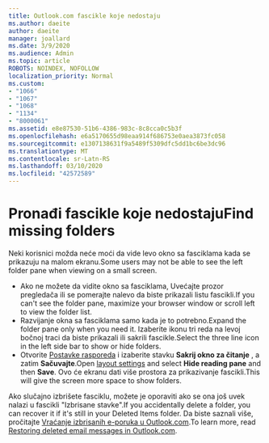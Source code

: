 ```yaml
---
title: Outlook.com fascikle koje nedostaju
ms.author: daeite
author: daeite
manager: joallard
ms.date: 3/9/2020
ms.audience: Admin
ms.topic: article
ROBOTS: NOINDEX, NOFOLLOW
localization_priority: Normal
ms.custom:
- "1066"
- "1067"
- "1068"
- "1134"
- "8000061"
ms.assetid: e8e87530-51b6-4386-983c-8c8cca0c5b3f
ms.openlocfilehash: e6a5170655d98eaa914f686753e0aea3873fc058
ms.sourcegitcommit: e1307138631f9a5489f5309dfc5dd1bc6be3dc96
ms.translationtype: MT
ms.contentlocale: sr-Latn-RS
ms.lasthandoff: 03/10/2020
ms.locfileid: "42572589"
---
```

# <a name="find-missing-folders"></a><span data-ttu-id="078aa-102">Pronađi fascikle koje nedostaju</span><span class="sxs-lookup"><span data-stu-id="078aa-102">Find missing folders</span></span>

<span data-ttu-id="078aa-103">Neki korisnici možda neće moći da vide levo okno sa fasciklama kada se prikazuju na malom ekranu.</span><span class="sxs-lookup"><span data-stu-id="078aa-103">Some users may not be able to see the left folder pane when viewing on a small screen.</span></span>

- <span data-ttu-id="078aa-104">Ako ne možete da vidite okno sa fasciklama, Uvećajte prozor pregledača ili se pomerajte nalevo da biste prikazali listu fascikli.</span><span class="sxs-lookup"><span data-stu-id="078aa-104">If you can't see the folder pane, maximize your browser window or scroll left to view the folder list.</span></span>
- <span data-ttu-id="078aa-105">Razvijanje okna sa fasciklama samo kada je to potrebno.</span><span class="sxs-lookup"><span data-stu-id="078aa-105">Expand the folder pane only when you need it.</span></span> <span data-ttu-id="078aa-106">Izaberite ikonu tri reda na levoj bočnoj traci da biste prikazali ili sakrili fascikle.</span><span class="sxs-lookup"><span data-stu-id="078aa-106">Select the three line icon in the left side bar to show or hide folders.</span></span>
- <span data-ttu-id="078aa-107">Otvorite [Postavke rasporeda](https://outlook.live.com/mail/options/mail/layout) i izaberite stavku **Sakrij okno za čitanje** , a zatim **Sačuvajte**.</span><span class="sxs-lookup"><span data-stu-id="078aa-107">Open [layout settings](https://outlook.live.com/mail/options/mail/layout) and select **Hide reading pane** and then **Save**.</span></span> <span data-ttu-id="078aa-108">Ovo će ekranu dati više prostora za prikazivanje fascikli.</span><span class="sxs-lookup"><span data-stu-id="078aa-108">This will give the screen more space to show folders.</span></span>

<span data-ttu-id="078aa-109">Ako slučajno izbrišete fasciklu, možete je oporaviti ako se ona još uvek nalazi u fascikli "Izbrisane stavke".</span><span class="sxs-lookup"><span data-stu-id="078aa-109">If you accidentally delete a folder, you can recover it if it's still in your Deleted Items folder.</span></span> <span data-ttu-id="078aa-110">Da biste saznali više, pročitajte [Vraćanje izbrisanih e-poruka u Outlook.com](https://support.office.com/article/cf06ab1b-ae0b-418c-a4d9-4e895f83ed50).</span><span class="sxs-lookup"><span data-stu-id="078aa-110">To learn more, read [Restoring deleted email messages in Outlook.com](https://support.office.com/article/cf06ab1b-ae0b-418c-a4d9-4e895f83ed50).</span></span>
